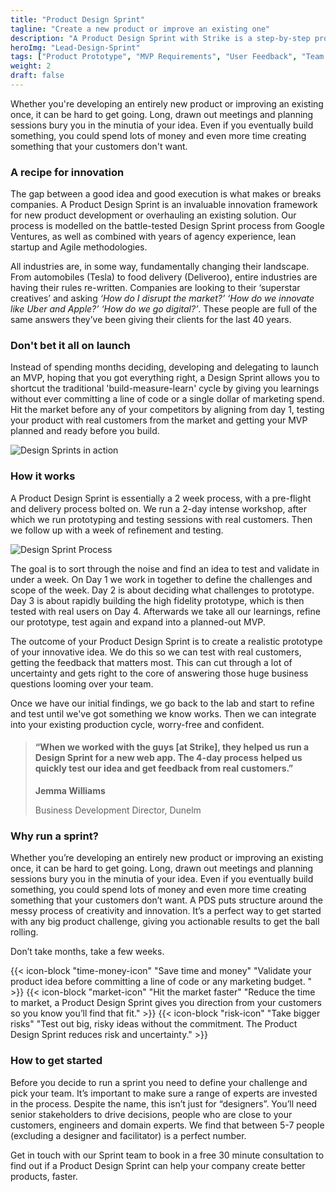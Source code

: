 ```yaml
---
title: "Product Design Sprint"
tagline: "Create a new product or improve an existing one"
description: "A Product Design Sprint with Strike is a step-by-step process that accelerates and orders the fuzzy, ambiguous idea stage of product development to create, test and deliver as effectively as possible. "
heroImg: "Lead-Design-Sprint"
tags: ["Product Prototype", "MVP Requirements", "User Feedback", "Team Alignment"]
weight: 2
draft: false
---
```

Whether you're developing an entirely new product or improving an existing once, it can be hard to get going. Long, drawn out meetings and planning sessions bury you in the minutia of your idea. Even if you eventually build something, you could spend lots of money and even more time creating something that your customers don't want. 

### A recipe for innovation
The gap between a good idea and good execution is what makes or breaks companies. A Product Design Sprint is an invaluable innovation framework for new product development or overhauling an existing solution. Our process is modelled on the battle-tested Design Sprint process from Google Ventures, as well as combined with years of agency experience, lean startup and Agile methodologies.

All industries are, in some way, fundamentally changing their landscape. From automobiles (Tesla) to food delivery (Deliveroo), entire industries are having their rules re-written. Companies are looking to their ‘superstar creatives’ and asking *‘How do I disrupt the market?’ ‘How do we innovate like Uber and Apple?’ ‘How do we go digital?’*. These people are full of the same answers they’ve been giving their clients for the last 40 years.

### Don't bet it all on launch
Instead of spending months deciding, developing and delegating to launch an MVP, hoping that you got everything right, a Design Sprint allows you to shortcut the traditional 'build-measure-learn' cycle by giving you learnings without ever committing a line of code or a single dollar of marketing spend. Hit the market before any of your competitors by aligning from day 1, testing your product with real customers from the market and getting your MVP planned and ready before you build.

<div class="full-width"><img class="lazyload" data-src="/images/Design-Sprint-1.png" srcset="/images/Design-Sprint-1@2x.png 800w" alt="Design Sprints in action" /></div>

### How it works
A Product Design Sprint is essentially a 2 week process, with a pre-flight and delivery process bolted on. We run a 2-day intense workshop, after which we run prototyping and testing sessions with real customers. Then we follow up with a week of refinement and testing.

<div class="full-width"><img class="lazyload" data-src="/images/Design-Sprint-Process.png" srcset="/images/Design-Sprint-Process@2x.png 800w" alt="Design Sprint Process" /></div>

The goal is to sort through the noise and find an idea to test and validate in under a week. On Day 1 we work in together to define the challenges and scope of the week. Day 2 is about deciding what challenges to prototype. Day 3 is about rapidly building the high fidelity prototype, which is then tested with real users on Day 4. Afterwards we take all our learnings, refine our prototype, test again and expand into a planned-out MVP.

The outcome of your Product Design Sprint is to create a realistic prototype of your innovative idea. We do this so we can test with real customers, getting the feedback that matters most. This can cut through a lot of uncertainty and gets right to the core of answering those huge business questions looming over your team. 

Once we have our initial findings, we go back to the lab and start to refine and test until we've got something we know works. Then we can integrate into your existing production cycle, worry-free and confident.

<div class="full-width">
  <blockquote class="lg">
      <h4>“When we worked with the guys [at Strike], they helped us run a Design Sprint for a new web app. The 4-day
        process
        helped us quickly test our
        idea and get
        feedback from real customers.”</h4>
      <div class="author">
        <p><strong>Jemma Williams</strong></p>
        <span>Business Development Director, Dunelm</span>
      </div>
    </blockquote>
</div>


### Why run a sprint?
Whether you’re developing an entirely new product or improving an existing once, it can be hard to get going. Long, drawn out meetings and planning sessions bury you in the minutia of your idea. Even if you eventually build something, you could spend lots of money and even more time creating something that your customers don’t want. A PDS puts structure around the messy process of creativity and innovation. It’s a perfect way to get started with any big product challenge, giving you actionable results to get the ball rolling. 

Don’t take months, take a few weeks.

<div class="full-width">
<grid columns="3" class="post-benefits">
  <c>
    {{< icon-block "time-money-icon" "Save time and money" "Validate your product idea before committing a line of code or  any marketing budget. " >}}
  </c>
  <c>
    {{< icon-block "market-icon" "Hit the market faster" "Reduce the time to market, a Product Design Sprint gives you direction from your customers so you know you’ll find that fit." >}}
  </c>
  <c>
    {{< icon-block "risk-icon" "Take bigger risks" "Test out big, risky ideas without the commitment. The Product Design Sprint reduces risk and uncertainty." >}}
  </c>
</grid>
</div>

### How to get started
Before you decide to run a sprint you need to define your challenge and pick your team. It’s important to make sure a range of experts are invested in the process. Despite the name, this isn’t just for “designers”. You’ll need senior stakeholders to drive decisions, people who are close to your customers, engineers and domain experts. We find that between 5-7 people (excluding a designer and facilitator) is a perfect number.

Get in touch with our Sprint team to book in a free 30 minute consultation to find out if a Product Design Sprint can help your company create better products, faster.